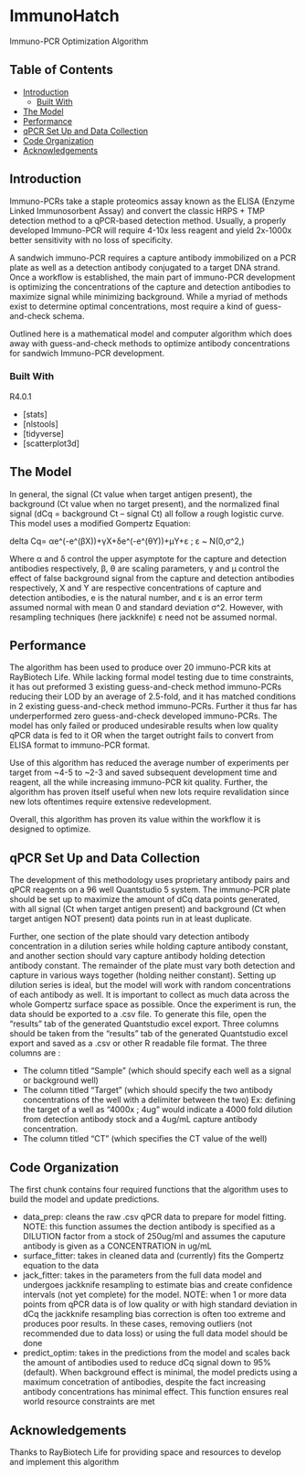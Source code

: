 # ImmunoHatch
Immuno-PCR Optimization Algorithm


<!-- TABLE OF CONTENTS -->
## Table of Contents

* [Introduction](#introduction)
  * [Built With](#built-with)
* [The Model](#the-model)
* [Performance](#performance)
* [qPCR Set Up and Data Collection](#qpcr-set-up-and-data-collection)
* [Code Organization](#code-organization)
* [Acknowledgements](#acknowledgements)



<!-- Introduction -->
## Introduction

Immuno-PCRs take a staple proteomics assay known as the ELISA (Enzyme Linked Immunosorbent Assay) and convert the classic HRPS + TMP detection method to a qPCR-based detection method. Usually, a properly developed Immuno-PCR will require 4-10x less reagent and yield 2x-1000x better sensitivity with no loss of specificity.

A sandwich immuno-PCR requires a capture antibody immobilized on a PCR plate as well as a detection antibody conjugated to a target DNA strand. Once a workflow is established, the main part of immuno-PCR development is optimizing the concentrations of the capture and detection antibodies to maximize signal while minimizing background. While a myriad of methods exist to determine optimal concentrations, most require a kind of guess-and-check schema. 

Outlined here is a mathematical model and computer algorithm which does away with guess-and-check methods to optimize antibody concentrations for sandwich Immuno-PCR development.

### Built With
R4.0.1
* [stats]
* [nlstools]
* [tidyverse]
* [scatterplot3d]



<!-- The Model -->
## The Model

In general, the signal (Ct value when target antigen present), the background (Ct value when no target present), and the normalized final signal (dCq = background Ct – signal Ct) all follow a rough logistic curve. This model uses a modified Gompertz Equation:

delta Cq= αe^(-e^(βX))+γX+δe^(-e^(θY))+μY+ε  ; ε ~ N(0,σ^2,)

Where α and δ control the upper asymptote for the capture and detection antibodies respectively, β, θ are scaling parameters, γ and μ control the effect of false background signal from the capture and detection antibodies respectively, X and Y are respective concentrations of capture and detection antibodies, e is the natural number, and ε is an error term assumed normal with mean 0 and standard deviation σ^2. However, with resampling techniques (here jackknife) ε need not be assumed normal.


<!-- Performance -->
## Performance

The algorithm has been used to produce over 20 immuno-PCR kits at RayBiotech Life. While lacking formal model testing due to time constraints, it has out preformed 3 existing guess-and-check method immuno-PCRs reducing their LOD by an average of 2.5-fold, and it has matched conditions in 2 existing guess-and-check method immuno-PCRs. Further it thus far has underperformed zero guess-and-check developed immuno-PCRs. The model has only failed or produced undesirable results when low quality qPCR data is fed to it OR when the target outright fails to convert from ELISA format to immuno-PCR format. 

Use of this algorithm has reduced the average number of experiments per target from ~4-5 to ~2-3 and saved subsequent development time and reagent, all the while increasing immuno-PCR kit quality. Further, the algorithm has proven itself useful when new lots require revalidation since new lots oftentimes require extensive redevelopment. 

Overall, this algorithm has proven its value within the workflow it is designed to optimize.


<!-- qPCR Set Up and Data Collection -->
## qPCR Set Up and Data Collection

The development of this methodology uses proprietary antibody pairs and qPCR reagents on a 96 well Quantstudio 5 system. The immuno-PCR plate should be set up to maximize the amount of dCq data points generated, with all signal (Ct when target antigen present) and background (Ct when target antigen NOT present) data points run in at least duplicate. 

Further, one section of the plate should vary detection antibody concentration in a dilution series while holding capture antibody constant, and another section should vary capture antibody holding detection antibody constant. The remainder of the plate must vary both detection and capture in various ways together (holding neither constant). Setting up dilution series is ideal, but the model will work with random concentrations of each antibody as well. It is important to collect as much data across the whole Gompertz surface space as possible. 
Once the experiment is run, the data should be exported to a .csv file. To generate this file, open the “results” tab of the generated Quantstudio excel export. Three columns should be taken from the “results” tab of the generated Quantstudio excel export and saved as a .csv or other R readable file format. The three columns are :

  * The column titled “Sample” (which should specify each well as a signal or background well) 
  * The column titled “Target” (which should specify the two antibody concentrations of the well with a delimiter between the two) Ex: defining the target of a well as “4000x ; 4ug” would indicate a 4000 fold dilution from detection antibody stock and a 4ug/mL capture antibody concentration.
  * The column titled “CT” (which specifies the CT value of the well)

<!-- Code Organization -->
## Code Organization

The first chunk contains four required functions that the algorithm uses to build the model and update predictions. 

  * data_prep: cleans the raw .csv qPCR data to prepare for model fitting. NOTE: this function assumes the dection antibody is specified as a DILUTION factor from a stock of 250ug/ml and assumes the caputure antibody is given as a CONCENTRATION in ug/mL
  * surface_fitter: takes in cleaned data and (currently) fits the Gompertz equation to the data
  * jack_fitter: takes in the parameters from the full data model and undergoes jackknife resampling to estimate bias and create confidence intervals (not yet complete) for the model. NOTE: when 1 or more data points from qPCR data is of low quality or with high standard deviation in dCq the jackknife resampling bias correction is often too extreme and produces poor results. In these cases, removing outliers (not recommended due to data loss) or using the full data model should be done
  * predict_optim: takes in the predictions from the model and scales back the amount of antibodies used to reduce dCq signal down to 95% (default). When background effect is minimal, the model predicts using a maximum concetration of antibodies, despite the fact increasing antibody concentrations has minimal effect. This function ensures real world resource constraints are met



<!-- ACKNOWLEDGEMENTS -->
## Acknowledgements
Thanks to RayBiotech Life for providing space and resources to develop and implement this algorithm 

